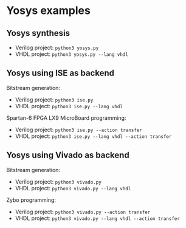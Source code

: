 # Yosys examples

## Yosys synthesis

* Verilog project: `python3 yosys.py`
* VHDL project: `python3 yosys.py --lang vhdl`

## Yosys using ISE as backend

Bitstream generation:
* Verilog project: `python3 ise.py`
* VHDL project: `python3 ise.py --lang vhdl`

Spartan-6 FPGA LX9 MicroBoard programming:
* Verilog project: `python3 ise.py --action transfer`
* VHDL project: `python3 ise.py --lang vhdl --action transfer`

## Yosys using Vivado as backend

Bitstream generation:
* Verilog project: `python3 vivado.py`
* VHDL project: `python3 vivado.py --lang vhdl`

Zybo programming:
* Verilog project: `python3 vivado.py --action transfer`
* VHDL project: `python3 vivado.py --lang vhdl --action transfer`
